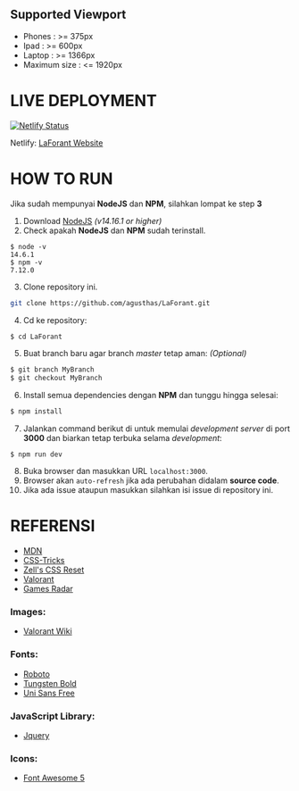 ## Supported Viewport

- Phones : >= 375px
- Ipad : >= 600px
- Laptop : >= 1366px
- Maximum size : <= 1920px

# LIVE DEPLOYMENT

[![Netlify Status](https://api.netlify.com/api/v1/badges/9abe1d66-30d9-4cde-98aa-6c6b89c2ba54/deploy-status)](https://app.netlify.com/sites/laforant/deploys)

Netlify: [LaForant Website](https://laforant.netlify.app)

# HOW TO RUN

Jika sudah mempunyai **NodeJS** dan **NPM**, silahkan lompat ke step **3**

1. Download [NodeJS](https://nodejs.org/en/download/) _(v14.16.1 or higher)_
2. Check apakah **NodeJS** dan **NPM** sudah terinstall.

```shell
$ node -v
14.6.1
$ npm -v
7.12.0
```

3. Clone repository ini.

```bash
git clone https://github.com/agusthas/LaForant.git
```

4. Cd ke repository:

```bash
$ cd LaForant
```

5. Buat branch baru agar branch _master_ tetap aman: _(Optional)_

```bash
$ git branch MyBranch
$ git checkout MyBranch
```

6. Install semua dependencies dengan **NPM** dan tunggu hingga selesai:

```bash
$ npm install
```

7. Jalankan command berikut di untuk memulai _development server_ di port **3000** dan biarkan tetap terbuka selama _development_:

```shell
$ npm run dev
```

8. Buka browser dan masukkan URL `localhost:3000`.
9. Browser akan `auto-refresh` jika ada perubahan didalam **source code**.
10. Jika ada issue ataupun masukkan silahkan isi issue di repository ini.

# REFERENSI

- [MDN](https://developer.mozilla.org/en-US/)
- [CSS-Tricks](https://css-tricks.com/)
- [Zell's CSS Reset](https://github.com/zellwk/css-reset)
- [Valorant](https://playvalorant.com/en-us/)
- [Games Radar](https://www.gamesradar.com/best-fps-games/)

### Images:

- [Valorant Wiki](https://valorant.fandom.com/wiki/VALORANT_Wiki)

### Fonts:

- [Roboto](https://fonts.google.com/specimen/Roboto)
- [Tungsten Bold](https://freefontsfamily.com/tungsten-font-free-download/)
- [Uni Sans Free](https://www.1001fonts.com/uni-sans-font.html)

### JavaScript Library:

- [Jquery](https://jquery.com/)

### Icons:

- [Font Awesome 5](https://fontawesome.com)
